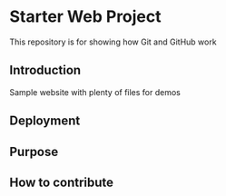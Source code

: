 # Starter Web Project

This repository is for showing how Git and GitHub work

## Introduction

Sample website with plenty of files for demos

## Deployment
## Purpose

## How to contribute